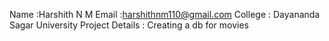 Name :Harshith N M
Email :harshithnm110@gmail.com
College : Dayananda Sagar University
Project Details : Creating a db for movies

